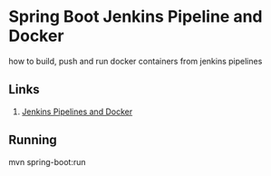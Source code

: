 # Spring Boot Jenkins Pipeline and Docker

how to build, push and run docker containers from jenkins pipelines

## Links
1. [Jenkins Pipelines and Docker](https://jenkins.io/doc/book/pipeline/docker/)

## Running
mvn spring-boot:run